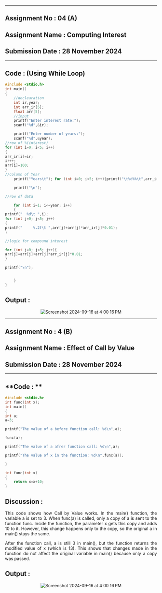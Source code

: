 
----------
## **Assignment No : 04 (A)**

## **Assignment Name : Computing Interest**

## **Submission Date : 28 November 2024**

----------

## **Code : (Using While Loop)**
```C
#include <stdio.h>
int main()
{
    //declearation
    int ir,year;
    int arr_ir[5];
    float arr[5];
    //input
    printf("Enter interest rate:");
    scanf("%d",&ir);

    printf("Enter number of years:");
    scanf("%d",&year);  
//row of %(intarest)
for (int i=0; i<5; i++)
{
arr_ir[i]=ir;
ir++;
arr[i]=100;
}
//column of Year
    printf("Years\t"); for (int i=0; i<5; i++){printf("\t%d%%\t",arr_ir[i]);}

    printf("\n");

//row of data

    for (int i=1; i<=year; i++)
    {
printf("  %d\t ",i);
for (int j=0; j<5; j++)
{
printf("     %.2f\t ",arr[j]+arr[j]*arr_ir[j]*0.01);
}

//logic for compound interest

for (int j=0; j<5; j++){
arr[j]=arr[j]+arr[j]*arr_ir[j]*0.01;
}

printf("\n");


    }
}
```

## **Output :**
<p align="center">
<img alt="Screenshot 2024-09-16 at 4 00 16 PM" src="https://github.com/user-attachments/assets/c7b5a016-eda9-4aa2-a2ec-2b1402d764d3">
</p>


----------


## **Assignment No : 4 (B)**

## **Assignment Name : Effect of Call by Value**

## **Submission Date : 28 November 2024**

----------

## **Code : **
```C
#include <stdio.h>
int func(int x);
int main()
{
int a;
a=3;

printf("The value of a before function call: %d\n",a);

func(a);

printf("The value of a afrer function call: %d\n",a);

printf("The value of x in the function: %d\n",func(a));

}

int func(int x)
{
    return x=x+10;
}

```

## **Discussion :**
<div align="justify">
 
This code shows how Call by Value works. In the main() function, the variable a is set to 3. When func(a) is called, only a copy of a is sent to the function func. Inside the function, the parameter x gets this copy and adds 10 to it. However, this change happens only to the copy, so the original a in main() stays the same.

After the function call, a is still 3 in main(), but the function returns the modified value of x (which is 13). This shows that changes made in the function do not affect the original variable in main() because only a copy was passed.

## **Output :**
<p align="center">
<img alt="Screenshot 2024-09-16 at 4 00 16 PM" src="https://github.com/user-attachments/assets/c7b5a016-eda9-4aa2-a2ec-2b1402d764d3">
</p>

